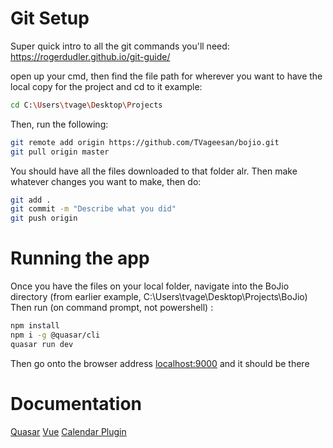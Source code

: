# Git Setup
Super quick intro to all the git commands you'll need: https://rogerdudler.github.io/git-guide/

open up your cmd, then find the file path for wherever you want to have the local copy for the project and cd to it
example: 
```bash
cd C:\Users\tvage\Desktop\Projects
```
Then, run the following:
```bash
git remote add origin https://github.com/TVageesan/bojio.git
git pull origin master
```
You should have all the files downloaded to that folder alr. 
Then make whatever changes you want to make, then do:
```bash
git add .
git commit -m "Describe what you did"
git push origin 
```
# Running the app
Once you have the files on your local folder, navigate into the BoJio directory (from earlier example, C:\Users\tvage\Desktop\Projects\BoJio)
Then run (on command prompt, not powershell) :
```bash
npm install
npm i -g @quasar/cli
quasar run dev
```
Then go onto the browser address [localhost:9000](http://localhost:9000/#/) and it should be there

# Documentation
[Quasar](https://quasar.dev/)
[Vue](https://vuejs.org/)
[Calendar Plugin](https://antoniandre.github.io/vue-cal/)
